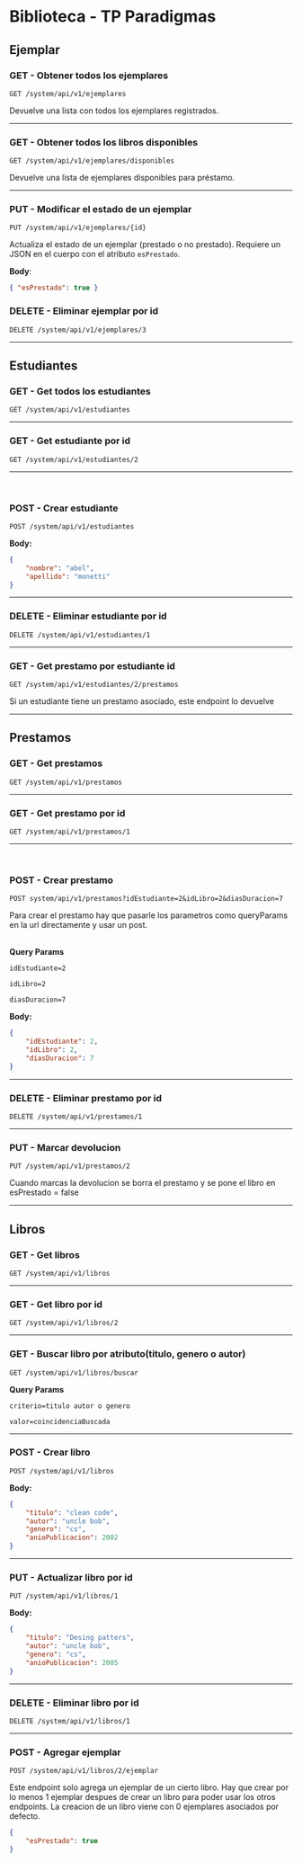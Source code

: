 
# Biblioteca - TP Paradigmas

## Ejemplar

### **GET** - Obtener todos los ejemplares
`GET /system/api/v1/ejemplares`

Devuelve una lista con todos los ejemplares registrados.

---

### **GET** - Obtener todos los libros disponibles
`GET /system/api/v1/ejemplares/disponibles`

Devuelve una lista de ejemplares disponibles para préstamo.

---

### **PUT** - Modificar el estado de un ejemplar
`PUT /system/api/v1/ejemplares/{id}`

Actualiza el estado de un ejemplar (prestado o no prestado). Requiere un JSON en el cuerpo con el atributo `esPrestado`.

**Body**:
```json
{ "esPrestado": true }
```

### DELETE - Eliminar ejemplar por id


`DELETE /system/api/v1/ejemplares/3`

---


## Estudiantes


### GET - Get todos los estudiantes

`GET /system/api/v1/estudiantes`

---

### GET - Get estudiante por id


`GET /system/api/v1/estudiantes/2`

---
﻿  

### POST - Crear estudiante

`POST /system/api/v1/estudiantes`

**Body:**

```json
{
    "nombre": "abel",
    "apellido": "monetti"
}
```

---

### DELETE - Eliminar estudiante por id


`DELETE /system/api/v1/estudiantes/1`

---

### GET - Get prestamo por estudiante id


`GET /system/api/v1/estudiantes/2/prestamos`

Si un estudiante tiene un prestamo asociado, este endpoint lo devuelve


---


## Prestamos

### GET - Get prestamos


`GET /system/api/v1/prestamos`

---

### GET - Get prestamo por id

`GET /system/api/v1/prestamos/1`

---
﻿  

### POST - Crear prestamo

`POST system/api/v1/prestamos?idEstudiante=2&idLibro=2&diasDuracion=7`

Para crear el prestamo hay que pasarle los parametros como queryParams en la url directamente y usar un post.

﻿  
**Query Params**

`idEstudiante=2`

`idLibro=2`

`diasDuracion=7`

**Body:**

```json
{
    "idEstudiante": 2,
    "idLibro": 2,
    "diasDuracion": 7
}
```
---

### DELETE - Eliminar prestamo por id


`DELETE /system/api/v1/prestamos/1`

---

### PUT - Marcar devolucion

`PUT /system/api/v1/prestamos/2`

Cuando marcas la devolucion se borra el prestamo y se pone el libro en esPrestado = false

---

## Libros


### GET - Get libros

`GET /system/api/v1/libros`

---

### GET - Get libro por id

`GET /system/api/v1/libros/2`

---

### GET - Buscar libro por atributo(titulo, genero o autor)

`GET /system/api/v1/libros/buscar`

**Query Params**

`criterio=titulo autor o genero`

`valor=coincidenciaBuscada`

---

### POST - Crear libro

`POST /system/api/v1/libros`

**Body:**

```json
{
    "titulo": "clean code",
    "autor": "uncle bob",
    "genero": "cs",
    "anioPublicacion": 2002
}
```

---

### PUT - Actualizar libro por id

`PUT /system/api/v1/libros/1`

**Body:**

```json
{
    "titulo": "Desing patters",
    "autor": "uncle bob",
    "genero": "cs",
    "anioPublicacion": 2005
}
```

---
### DELETE - Eliminar libro por id

`DELETE /system/api/v1/libros/1`

---

### POST - Agregar ejemplar

`POST /system/api/v1/libros/2/ejemplar`

Este endpoint solo agrega un ejemplar de un cierto libro. Hay que crear por lo menos 1 ejemplar despues de crear un libro para poder usar los otros endpoints. La creacion de un libro viene con 0 ejemplares asociados por defecto.
```json
{
    "esPrestado": true
}

